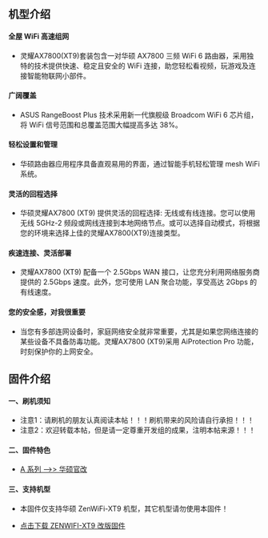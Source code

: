 ## 机型介绍
#### 全屋 WiFi 高速组网
* 灵耀AX7800(XT9)套装包含一对华硕 AX7800 三频 WiFi 6 路由器，采用独特的技术提供快速、稳定且安全的 WiFi 连接，助您轻松看视频，玩游戏及连接智能物联网小部件。

#### 广阔覆盖
* ASUS RangeBoost Plus 技术采用新一代旗舰级 Broadcom WiFi 6 芯片组，将 WiFi 信号范围和总覆盖范围大幅提高多达 38%。
#### 轻松设置和管理
* 华硕路由器应用程序具备直观易用的界面，通过智能手机轻松管理 mesh WiFi 系统。

#### 灵活的回程选择
* 华硕灵耀AX7800 (XT9) 提供灵活的回程选择: 无线或有线连接。您可以使用无线 5GHz-2 频段或网线连接到本地网络节点。或可以选择自动模式，将根据您的环境来选择上佳的灵耀AX7800(XT9)连接类型。

#### 疾速连接、灵活部署
* 灵耀AX7800 (XT9) 配备一个 2.5Gbps WAN 接口，让您充分利用网络服务商提供的 2.5Gbps 速度。此外，您可使用 LAN 聚合功能，享受高达 2Gbps 的有线速度。

#### 您的安全感，对我很重要
* 当您有多部连网设备时，家庭网络安全就非常重要，尤其是如果您网络连接的某些设备不具备防毒功能。灵耀AX7800 (XT9)采用 AiProtection Pro 功能，时刻保护你的上网安全。

## 固件介绍
#### 一、刷机须知
* 注意1：请刷机的朋友认真阅读本帖！！！刷机带来的风险请自行承担！！！
* 注意2：欢迎转载本帖，但是请一定尊重开发组的成果，注明本帖来源！！！

#### 二、固件特色
* [A 系列 ——>> 华硕官改](/zh/guide/asus/firmware-a.md)

#### 三、支持机型
* 本固件仅支持华硕 ZenWiFi-XT9 机型，其它机型请勿使用本固件！

* [点击下载 ZENWIFI-XT9 改版固件](https://www.asusgo.com/firmware/download?devicename=zenwifi-xt9&firmware=asus_official)